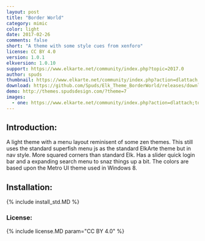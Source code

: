 ```yaml
---
layout: post
title: "Border World"
category: mimic
color: light
date: 2017-02-26
comments: false
short: "A theme with some style cues from xenforo"
license: CC BY 4.0
version: 1.0.1
elkversion: 1.0.10
support: https://www.elkarte.net/community/index.php?topic=2017.0
author: spuds
thumbnail: https://www.elkarte.net/community/index.php?action=dlattach;topic=2017.0;attach=1472;image
download: https://github.com/Spuds/Elk_Theme_BorderWorld/releases/download/v1.0.1/elk_theme_borderworld.zip
demo: http://themes.spudsdesign.com/?theme=7
images:
  - one: https://www.elkarte.net/community/index.php?action=dlattach;topic=2017.0;attach=1472;image
---
```


## Introduction:
A light theme with a menu layout reminisent of some zen themes.  This still uses the standard superfish menu
js as the standard ElkArte theme but in nav style.  More squared corners than standard Elk.  Has a slider quick login
bar and a expanding search menu to snaz things up a bit.  The colors are based upon the Metro UI theme used in Windows 8.

## Installation:
{% include install_std.MD %}

### License:
{% include license.MD param="CC BY 4.0" %}
